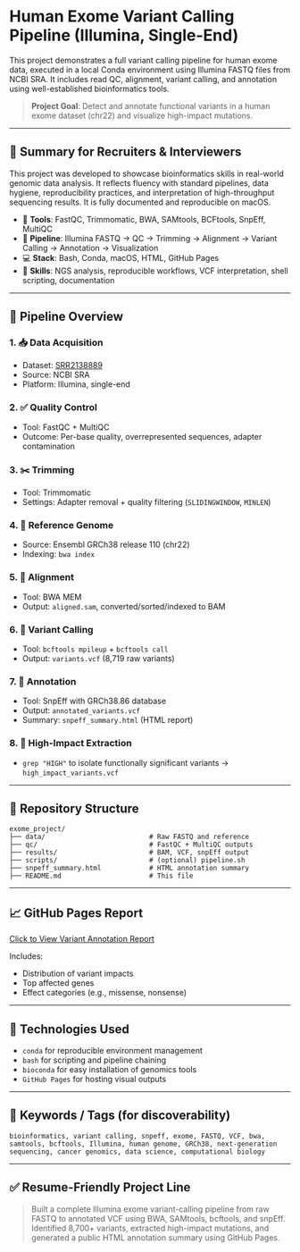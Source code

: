 # Human Exome Variant Calling Pipeline (Illumina, Single-End)

This project demonstrates a full variant calling pipeline for human exome data, executed in a local Conda environment using Illumina FASTQ files from NCBI SRA. It includes read QC, alignment, variant calling, and annotation using well-established bioinformatics tools.

> **Project Goal**: Detect and annotate functional variants in a human exome dataset (chr22) and visualize high-impact mutations.

---

## 🔬 Summary for Recruiters & Interviewers

This project was developed to showcase bioinformatics skills in real-world genomic data analysis. It reflects fluency with standard pipelines, data hygiene, reproducibility practices, and interpretation of high-throughput sequencing results. It is fully documented and reproducible on macOS.

- 🧪 **Tools**: FastQC, Trimmomatic, BWA, SAMtools, BCFtools, SnpEff, MultiQC
- 🧬 **Pipeline**: Illumina FASTQ → QC → Trimming → Alignment → Variant Calling → Annotation → Visualization
- 💻 **Stack**: Bash, Conda, macOS, HTML, GitHub Pages
- 🧠 **Skills**: NGS analysis, reproducible workflows, VCF interpretation, shell scripting, documentation

---

## 🚀 Pipeline Overview

### 1. 📥 Data Acquisition
- Dataset: [SRR2138889](https://www.ncbi.nlm.nih.gov/sra/SRR2138889)
- Source: NCBI SRA
- Platform: Illumina, single-end

### 2. ✅ Quality Control
- Tool: FastQC + MultiQC
- Outcome: Per-base quality, overrepresented sequences, adapter contamination

### 3. ✂️ Trimming
- Tool: Trimmomatic
- Settings: Adapter removal + quality filtering (`SLIDINGWINDOW`, `MINLEN`)

### 4. 🧬 Reference Genome
- Source: Ensembl GRCh38 release 110 (chr22)
- Indexing: `bwa index`

### 5. 🧷 Alignment
- Tool: BWA MEM
- Output: `aligned.sam`, converted/sorted/indexed to BAM

### 6. 🔎 Variant Calling
- Tool: `bcftools mpileup` + `bcftools call`
- Output: `variants.vcf` (8,719 raw variants)

### 7. 🧠 Annotation
- Tool: SnpEff with GRCh38.86 database
- Output: `annotated_variants.vcf`
- Summary: `snpeff_summary.html` (HTML report)

### 8. 🎯 High-Impact Extraction
- `grep "HIGH"` to isolate functionally significant variants → `high_impact_variants.vcf`

---

## 📂 Repository Structure

```
exome_project/
├── data/                          # Raw FASTQ and reference
├── qc/                            # FastQC + MultiQC outputs
├── results/                       # BAM, VCF, snpEff output
├── scripts/                       # (optional) pipeline.sh
├── snpeff_summary.html            # HTML annotation summary
├── README.md                      # This file
```

---

## 📈 GitHub Pages Report

[Click to View Variant Annotation Report](https://yourusername.github.io/exome_variant_pipeline/snpeff_summary.html)

Includes:
- Distribution of variant impacts
- Top affected genes
- Effect categories (e.g., missense, nonsense)

---

## 🧪 Technologies Used
- `conda` for reproducible environment management
- `bash` for scripting and pipeline chaining
- `bioconda` for easy installation of genomics tools
- `GitHub Pages` for hosting visual outputs

---

## 🧬 Keywords / Tags (for discoverability)
```
bioinformatics, variant calling, snpeff, exome, FASTQ, VCF, bwa, samtools, bcftools, Illumina, human genome, GRCh38, next-generation sequencing, cancer genomics, data science, computational biology
```

---

## ✅ Resume-Friendly Project Line
> Built a complete Illumina exome variant-calling pipeline from raw FASTQ to annotated VCF using BWA, SAMtools, bcftools, and snpEff. Identified 8,700+ variants, extracted high-impact mutations, and generated a public HTML annotation summary using GitHub Pages.


